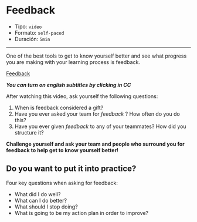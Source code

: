 # Feedback

* Tipo: `video`
* Formato: `self-paced`
* Duración: `5min`

***
One of the best tools to get to know yourself better and see what progress you
are making with your learning process is feedback.

[Feedback](https://vimeo.com/368080166)

***You can turn on english subtitles by clicking in CC***

After watching this video, ask yourself the following questions:
1. When is feedback considered a gift?
2. Have you ever asked your team for  _feedback_ ? How often do you do this?
3. Have you ever given _feedback_ to any of your teammates? How did you structure it?


**Challenge yourself and ask your team and people who surround you for feedback to help get to know yourself better!**

##  Do you want to put it into practice?

Four key questions when asking for feedback:
- What did I do well?
- What can I do better?
- What should I stop doing?
- What is going to be my action plan in order to improve?
